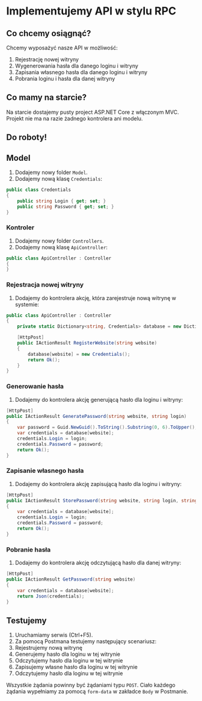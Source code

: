 # Implementujemy API w stylu RPC

## Co chcemy osiągnąć?

Chcemy wyposażyć nasze API w możliwość:

1. Rejestrację nowej witryny
1. Wygenerowania hasła dla danego loginu i witryny
1. Zapisania własnego hasła dla danego loginu i witryny
1. Pobrania loginu i hasła dla danej witryny

## Co mamy na starcie?

Na starcie dostajemy pusty project ASP.NET Core z włączonym MVC. Projekt nie ma na razie żadnego kontrolera ani modelu.

## Do roboty!

## Model

1. Dodajemy nowy folder `Model`.
1. Dodajemy nową klasę `Credentials`:

```csharp
public class Credentials
{
    public string Login { get; set; }
    public string Password { get; set; }
}
```

### Kontroler

1. Dodajemy nowy folder `Controllers`.
1. Dodajemy nową klasę `ApiController`:

```csharp
public class ApiController : Controller
{
}
```

### Rejestracja nowej witryny

1. Dodajemy do kontrolera akcję, która zarejestruje nową witrynę w systemie:

```csharp
public class ApiController : Controller
{
    private static Dictionary<string, Credentials> database = new Dictionary<string, Credentials>();

    [HttpPost]
    public IActionResult RegisterWebsite(string website)
    {
        database[website] = new Credentials();
        return Ok();
    }
}
```

### Generowanie hasła

1. Dodajemy do kontrolera akcję generującą hasło dla loginu i witryny:

```csharp
[HttpPost]
public IActionResult GeneratePassword(string website, string login)
{
    var password = Guid.NewGuid().ToString().Substring(0, 6).ToUpper();
    var credentials = database[website];
    credentials.Login = login;
    credentials.Password = password;
    return Ok();
}
```

### Zapisanie własnego hasła

1. Dodajemy do kontrolera akcję zapisującą hasło dla loginu i witryny:

```csharp
[HttpPost]
public IActionResult StorePassword(string website, string login, string password)
{
    var credentials = database[website];
    credentials.Login = login;
    credentials.Password = password;
    return Ok();
}
```

### Pobranie hasła

1. Dodajemy do kontrolera akcję odczytującą hasło dla danej witryny:

```csharp
[HttpPost]
public IActionResult GetPassword(string website)
{
    var credentials = database[website];
    return Json(credentials);
}
```

## Testujemy

1. Uruchamiamy serwis (Ctrl+F5).
1. Za pomocą Postmana testujemy następujący scenariusz:
  1. Rejestrujemy nową witrynę
  1. Generujemy hasło dla loginu w tej witrynie
  1. Odczytujemy hasło dla loginu w tej witrynie
  1. Zapisujemy własne hasło dla loginu w tej witrynie
  1. Odczytujemy hasło dla loginu w tej witrynie

Wszystkie żądania powinny być żądaniami typu `POST`. Ciało każdego żądania wypełniamy za pomocą `form-data` w zakładce `Body` w Postmanie.